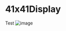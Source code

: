 # 41x41Display
Test
![image](https://user-images.githubusercontent.com/83905675/190854183-590a574f-2ce1-4150-a9d2-4d2baada6f8e.png)
